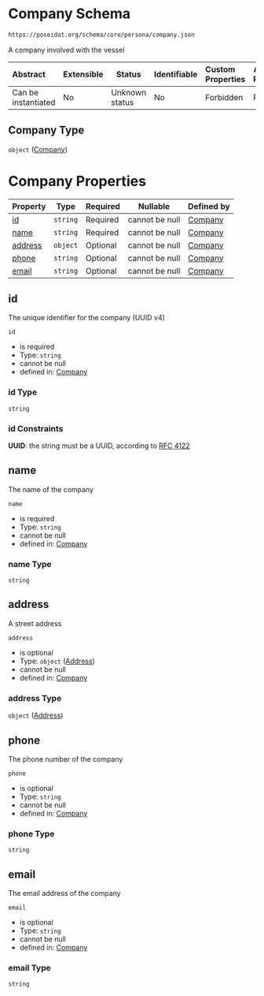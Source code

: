 # Company Schema

```txt
https://poseidat.org/schema/core/persona/company.json
```

A company involved with the vessel


| Abstract            | Extensible | Status         | Identifiable | Custom Properties | Additional Properties | Access Restrictions | Defined In                                                               |
| :------------------ | ---------- | -------------- | ------------ | :---------------- | --------------------- | ------------------- | ------------------------------------------------------------------------ |
| Can be instantiated | No         | Unknown status | No           | Forbidden         | Forbidden             | none                | [company.json](schemas/core/persona/company.json "open original schema") |

## Company Type

`object` ([Company](company.md))

# Company Properties

| Property            | Type     | Required | Nullable       | Defined by                                                                                                            |
| :------------------ | -------- | -------- | -------------- | :-------------------------------------------------------------------------------------------------------------------- |
| [id](#id)           | `string` | Required | cannot be null | [Company](company-properties-id.md "https&#x3A;//poseidat.org/schema/core/persona/company.json#/properties/id")       |
| [name](#name)       | `string` | Required | cannot be null | [Company](company-properties-name.md "https&#x3A;//poseidat.org/schema/core/persona/company.json#/properties/name")   |
| [address](#address) | `object` | Optional | cannot be null | [Company](company-properties-address.md "https&#x3A;//poseidat.org/schema/core/address.json#/properties/address")     |
| [phone](#phone)     | `string` | Optional | cannot be null | [Company](company-properties-phone.md "https&#x3A;//poseidat.org/schema/core/persona/company.json#/properties/phone") |
| [email](#email)     | `string` | Optional | cannot be null | [Company](company-properties-email.md "https&#x3A;//poseidat.org/schema/core/persona/company.json#/properties/email") |

## id

The unique identifier for the company (UUID v4)


`id`

-   is required
-   Type: `string`
-   cannot be null
-   defined in: [Company](company-properties-id.md "https&#x3A;//poseidat.org/schema/core/persona/company.json#/properties/id")

### id Type

`string`

### id Constraints

**UUID**: the string must be a UUID, according to [RFC 4122](https://tools.ietf.org/html/rfc4122 "check the specification")

## name

The name of the company


`name`

-   is required
-   Type: `string`
-   cannot be null
-   defined in: [Company](company-properties-name.md "https&#x3A;//poseidat.org/schema/core/persona/company.json#/properties/name")

### name Type

`string`

## address

A street address


`address`

-   is optional
-   Type: `object` ([Address](company-properties-address.md))
-   cannot be null
-   defined in: [Company](company-properties-address.md "https&#x3A;//poseidat.org/schema/core/address.json#/properties/address")

### address Type

`object` ([Address](company-properties-address.md))

## phone

The phone number of the company


`phone`

-   is optional
-   Type: `string`
-   cannot be null
-   defined in: [Company](company-properties-phone.md "https&#x3A;//poseidat.org/schema/core/persona/company.json#/properties/phone")

### phone Type

`string`

## email

The email address of the company


`email`

-   is optional
-   Type: `string`
-   cannot be null
-   defined in: [Company](company-properties-email.md "https&#x3A;//poseidat.org/schema/core/persona/company.json#/properties/email")

### email Type

`string`
